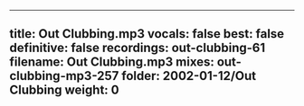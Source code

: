 
---
title: Out Clubbing.mp3
vocals: false
best: false
definitive: false
recordings: out-clubbing-61
filename: Out Clubbing.mp3
mixes: out-clubbing-mp3-257
folder: 2002-01-12/Out Clubbing
weight: 0
---

